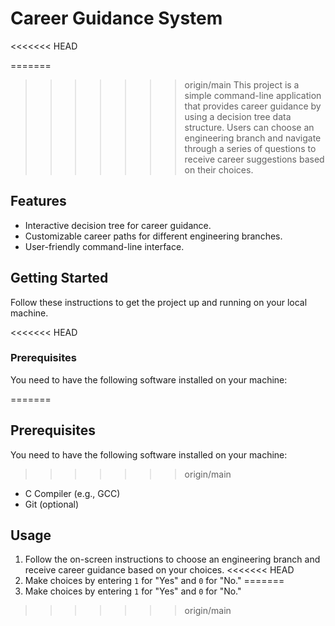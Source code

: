 # Career Guidance System
<<<<<<< HEAD

=======
>>>>>>> origin/main
This project is a simple command-line application that provides career guidance by using a decision tree data structure. Users can choose an engineering branch and navigate through a series of questions to receive career suggestions based on their choices.

## Features
- Interactive decision tree for career guidance.
- Customizable career paths for different engineering branches.
- User-friendly command-line interface.

## Getting Started
Follow these instructions to get the project up and running on your local machine.

<<<<<<< HEAD
### Prerequisites
You need to have the following software installed on your machine:

=======
## Prerequisites
You need to have the following software installed on your machine:
>>>>>>> origin/main
- C Compiler (e.g., GCC)
- Git (optional)

## Usage
1. Follow the on-screen instructions to choose an engineering branch and receive career guidance based on your choices.
<<<<<<< HEAD
2. Make choices by entering `1` for "Yes" and `0` for "No."
=======
2. Make choices by entering `1` for "Yes" and `0` for "No."
>>>>>>> origin/main

